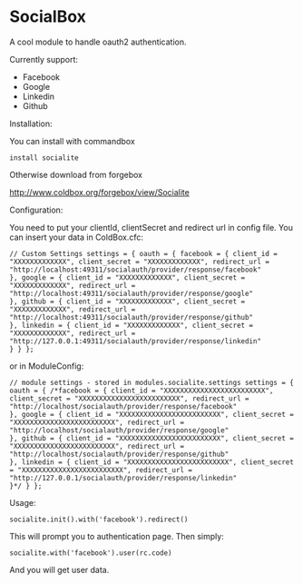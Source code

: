 # SocialBox

A cool module to handle oauth2 authentication.

Currently support:

* Facebook
* Google
* Linkedin
* Github

Installation:

You can install with commandbox

`install socialite`

Otherwise download from forgebox

http://www.coldbox.org/forgebox/view/Socialite

Configuration:

You need to put your clientId, clientSecret and redirect url in config file.
You can insert your data in ColdBox.cfc:

`
		// Custom Settings
		settings = {
			oauth = {
				facebook = {
					client_id = "XXXXXXXXXXXXX",
					client_secret = "XXXXXXXXXXXXX",
					redirect_url = "http://localhost:49311/socialauth/provider/response/facebook"					
				},
				google = {
					client_id = "XXXXXXXXXXXXX",
					client_secret = "XXXXXXXXXXXXX",
					redirect_url = "http://localhost:49311/socialauth/provider/response/google"					
				},
				github = {
					client_id = "XXXXXXXXXXXXX",
					client_secret = "XXXXXXXXXXXXX",
					redirect_url = "http://localhost:49311/socialauth/provider/response/github"					
				},
				linkedin = {
					client_id = "XXXXXXXXXXXXX",
					client_secret = "XXXXXXXXXXXXX",
					redirect_url = "http://127.0.0.1:49311/socialauth/provider/response/linkedin"					
				}
			}
		};
`

or in ModuleConfig:

`
		// module settings - stored in modules.socialite.settings
		settings = {
			oauth = {
				/*facebook = {
					client_id = "XXXXXXXXXXXXXXXXXXXXXXXXX",
					client_secret = "XXXXXXXXXXXXXXXXXXXXXXXXX",
					redirect_url = "http://localhost/socialauth/provider/response/facebook"					
				},
				google = {
					client_id = "XXXXXXXXXXXXXXXXXXXXXXXXX",
					client_secret = "XXXXXXXXXXXXXXXXXXXXXXXXX",
					redirect_url = "http://localhost/socialauth/provider/response/google"					
				},
				github = {
					client_id = "XXXXXXXXXXXXXXXXXXXXXXXXX",
					client_secret = "XXXXXXXXXXXXXXXXXXXXXXXXX",
					redirect_url = "http://localhost/socialauth/provider/response/github"					
				},
				linkedin = {
					client_id = "XXXXXXXXXXXXXXXXXXXXXXXXX",
					client_secret = "XXXXXXXXXXXXXXXXXXXXXXXXX",
					redirect_url = "http://127.0.0.1/socialauth/provider/response/linkedin"					
				}*/
			}
		};
`

Usage:

`socialite.init().with('facebook').redirect()`

This will prompt you to authentication page. Then simply:

`socialite.with('facebook').user(rc.code)`

And you will get user data.